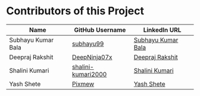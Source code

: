 # Contributors of this Project

|          Name          |     GitHub Username     |    LinkedIn URL    |
| -----------------------|-------------------------|--------------------|
| Subhayu Kumar Bala     |   [subhayu99](https://github.com/subhayu99)        |    [Subhayu Kumar Bala](https://www.linkedin.com/in/subhayu-kumar-bala)|
| Deepraj Rakshit        |   [DeepNinja07x](https://github.com/DeepNinja07x)      |    [Deepraj Rakshit](https://www.linkedin.com/in/deepraj-rakshit)|
| Shalini Kumari         |   [shalini-kumari2000](https://github.com/shalini-kumari2000)   |   [Shalini Kumari](https://www.linkedin.com/in/shalini-kumari-8a93551b4)            |
| Yash Shete             |   [Pixmew](https://github.com/Pixmew)            |   [Yash Shete](https://www.linkedin.com/in/yash-shete-b36aa1182)|

